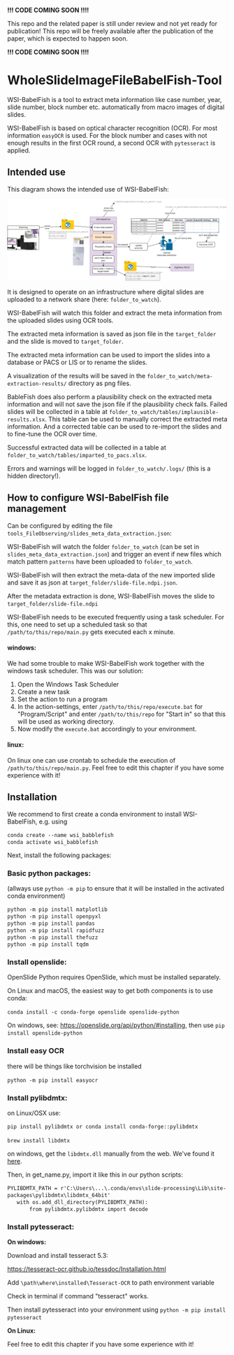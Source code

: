 **!!! CODE COMING SOON !!!!**

This repo and the related paper is still under review and not yet ready for publication!
This repo will be freely available after the publication of the paper, which is expected to happen soon.

**!!! CODE COMING SOON !!!!**

#  WholeSlideImageFileBabelFish-Tool

WSI-BabelFish is a tool to extract meta information
like case number, year, slide number, block number etc. 
automatically from macro images of digital slides.

WSI-BabelFish is based on optical character recognition (OCR). For most information `easyOCR` is used. 
For the block number and cases with not enough results in the first OCR round, a second OCR with `pytesseract` is applied. 

## Intended use

This diagram shows the intended use of WSI-BabelFish:

![wsi-babelfish-schema](./wsi-babelfish-schema.png)

It is designed to operate on an infrastructure where digital slides are uploaded to a network share (here: `folder_to_watch`).

WSI-BabelFish will watch this folder and extract the meta information from the uploaded slides using OCR tools.

The extracted meta information is saved as json file in the `target_folder` and the slide is moved to `target_folder`.

The extracted meta information can be used to import the slides into a database or PACS or LIS or to rename the slides.

A visualization of the results will be saved in the `folder_to_watch/meta-extraction-results/` directory as png files.

BableFish does also perform a plausibility check on the extracted meta information and will not save the json file if the plausibility check fails.
Failed slides will be collected in a table at `folder_to_watch/tables/implausible-results.xlsx`. This table can be used to manually correct the extracted meta information.
And a corrected table can be used to re-import the slides and to fine-tune the OCR over time.

Successful extracted data will be collected in a table at `folder_to_watch/tables/imparted_to_pacs.xlsx`. 

Errors and warnings will be logged in `folder_to_watch/.logs/` (this is a hidden directory!).

## How to configure WSI-BabelFish file management

Can be configured by editing the file `tools_FileObserving/slides_meta_data_extraction.json`:

WSI-BabelFish will watch the folder `folder_to_watch` (can be set in `slides_meta_data_extraction.json`) and trigger an event if
new files which match pattern `patterns` have been uploaded to `folder_to_watch`.

WSI-BabelFish will then extract the meta-data of the new imported slide and save it as json at 
`target_folder/slide-file.ndpi.json`. 

After the metadata extraction is done, WSI-BabelFish moves the slide to `target_folder/slide-file.ndpi`

WSI-BabelFish needs to be executed frequently using a task scheduler.
For this, one need to set up a scheduled task so that `/path/to/this/repo/main.py` gets executed each x minute.

#### windows:
We had some trouble to make WSI-BabelFish work together with the windows task scheduler. This was our solution:

1. Open the Windows Task Scheduler
2. Create a new task
3. Set the action to run a program
4. In the action-settings, enter `/path/to/this/repo/execute.bat` for "Program/Script" and enter `/path/to/this/repo` for "Start in" so that this will be used as working directory.
5. Now modify the `execute.bat` accordingly to your environment. 

#### linux:
On linux one can use crontab to schedule the execution of `/path/to/this/repo/main.py`. 
Feel free to edit this chapter if you have some experience with it!

## Installation

We recommend to first create a conda environment to install WSI-BabelFish, e.g. using 

```
conda create --name wsi_babblefish
conda activate wsi_babblefish
```

Next, install the following packages:

### Basic python packages:

(allways use `python -m pip` to ensure that it will be installed in the activated conda environment)

```
python -m pip install matplotlib
python -m pip install openpyxl
python -m pip install pandas
python -m pip install rapidfuzz
python -m pip install thefuzz
python -m pip install tqdm

```

### Install openslide:
OpenSlide Python requires OpenSlide, which must be installed separately.

On Linux and macOS, the easiest way to get both components is to use conda:

`conda install -c conda-forge openslide openslide-python`

On windows, see: https://openslide.org/api/python/#installing, then use `pip install openslide-python`

### Install easy OCR 
there will be things like torchvision be installed

``python -m pip install easyocr``

### Install pylibdmtx:

on Linux/OSX use:
```
pip install pylibdmtx or conda install conda-forge::pylibdmtx

brew install libdmtx
```  
on windows, get the `libdmtx.dll` manually from the web. We've found it [here](https://github.com/NaturalHistoryMuseum/pylibdmtx/issues/64).

Then, in get_name.py, import it like this in our python scripts:

```
PYLIBDMTX_PATH = r'C:\Users\...\.conda/envs\slide-processing\Lib\site-packages\pylibdmtx\libdmtx_64bit'
   with os.add_dll_directory(PYLIBDMTX_PATH):
       from pylibdmtx.pylibdmtx import decode
```

### Install pytesseract:

**On windows:**

Download and install tesseract 5.3:

https://tesseract-ocr.github.io/tessdoc/Installation.html

Add `\path\where\installed\Tesseract-OCR` to path environment variable

Check in terminal if command "tesseract" works.

Then install pytesseract into your environment using ``python -m pip install pytesseract``

**On Linux:**

Feel free to edit this chapter if you have some experience with it!